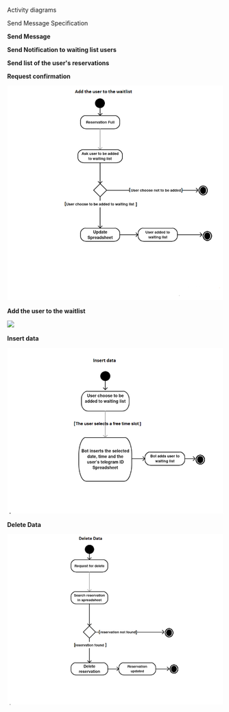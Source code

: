 Activity diagrams

Send Message Specification

**Send Message**



**Send Notification to waiting list users**

**Send list of the user&#39;s reservations**



**Request confirmation**

 ![](https://github.com/gbrigens/BBQReserver/blob/master/screenshot/Add-the-user-waitlist.jpg)

**Add the user to the waitlist**

 ![](https://github.com/gbrigens/BBQReserver/blob/master/screenshot/Add-theuser-waitlist.jpg)

**Insert data**

 ![](https://github.com/gbrigens/BBQReserver/blob/master/screenshot/insert-data.jpg)

**Delete Data**

 ![](https://github.com/gbrigens/BBQReserver/blob/master/screenshot/delete-data.jpg)
